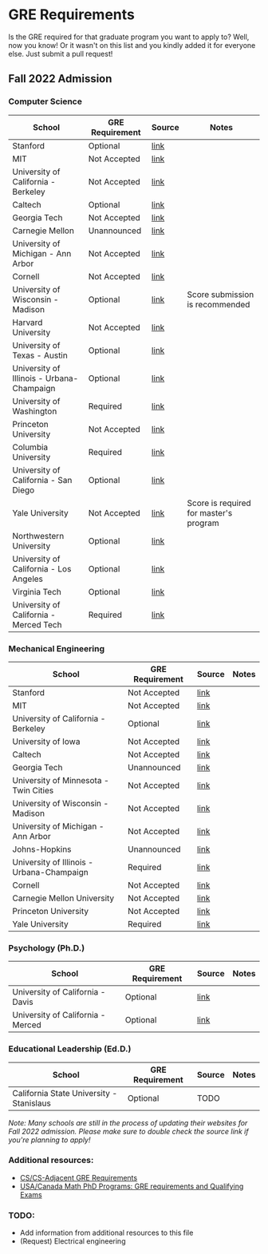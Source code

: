 # GRE Requirements

Is the GRE required for that graduate program you want to apply to? Well, now you know! Or it wasn't on this list and you kindly added it for everyone else. Just submit a pull request!

## Fall 2022 Admission

### Computer Science

| School | GRE Requirement | Source | Notes
|--|--|--|--|
| Stanford | Optional | [link](https://cs.stanford.edu/admissions/checklist) |
| MIT | Not Accepted | [link](https://www.eecs.mit.edu/academics-admissions/graduate-program/faqs) |
| University of California - Berkeley | Not Accepted | [link](https://me.berkeley.edu/graduate/application-requirements/) |
| Caltech | Optional | [link](https://cms.caltech.edu/academics/grad) | 
| Georgia Tech | Not Accepted | [link](https://grad.gatech.edu/degree-programs/computer-science-campus) |
| Carnegie Mellon | Unannounced | [link](https://www.cs.cmu.edu/academics/graduate-admissions) |
| University of Michigan - Ann Arbor | Not Accepted | [link](https://cse.engin.umich.edu/academics/graduate/admissions/) |
| Cornell | Not Accepted | [link](https://www.cs.cornell.edu/phd/admissions) |
| University of Wisconsin - Madison | Optional | [link](https://www.cs.wisc.edu/graduate/ms-and-phd-program/) | Score submission is recommended |
| Harvard University | Not Accepted | [link](https://www.meche.engineering.cmu.edu/education/graduate-programs/admission/index.html) |
| University of Texas - Austin | Optional | [link](https://www.cs.utexas.edu/graduate/prospective-students/apply) |
|	University of Illinois - Urbana-Champaign | Optional | [link](https://cs.illinois.edu/admissions/graduate/faqs) |
|	University of Washington | Required | [link](https://www.cs.washington.edu/academics/pmp/admissions/prerequisites) |
| Princeton University | Not Accepted | [link](https://gradschool.princeton.edu/gre-requirements-department) |
| Columbia University | Required | [link](https://www.cs.columbia.edu/education/admissions8/) |
| University of California - San Diego | Optional | [link](https://cse.ucsd.edu/graduate/admissions) |
| Yale University | Not Accepted | [link](https://gsas.yale.edu/admissions/phdmasters-application-process/standardized-testing-requirements) | Score is required for master's program |
| Northwestern University | Optional | [link](https://www.mccormick.northwestern.edu/computer-science/academics/graduate/admissions/) |
| University of California - Los Angeles | Optional | [link](https://grad.ucla.edu/programs/school-of-engineering-and-applied-science/computer-science/) |
| Virginia Tech | Optional | [link](https://cs.vt.edu/Graduate/Prospective.html) |
| University of California - Merced Tech | Required | [link](https://graduatedivision.ucmerced.edu/prospective-students/apply-now/requirements) |

### Mechanical Engineering

| School | GRE Requirement | Source | Notes
|--|--|--|--|
| Stanford | Not Accepted | [link](https://me.stanford.edu/academics-admissions/graduate/doctoral-program/phd-admissions) |
| MIT | Not Accepted | [link](http://meche.mit.edu/education/prospective-students/graduate/apply) |
| University of California - Berkeley | Optional | [link](https://me.berkeley.edu/graduate/application-requirements/) |
| University of Iowa |  Not Accepted | [link](https://me.engineering.uiowa.edu/graduate/mechanical-engineering-graduate-program/me-admission-requirements) |
| Caltech | Not Accepted | [link](https://mce.caltech.edu/academics/grad) | 
| Georgia Tech | Unannounced | [link](https://grad.gatech.edu/degree-programs/mechanical-engineering) |
| University of Minnesota - Twin Cities | Not Accepted | [link](https://cse.umn.edu/me/academics/graduate/prospective/admissions) |
| University of Wisconsin - Madison | Not Accepted | [link](https://guide.wisc.edu/graduate/mechanical-engineering/mechanical-engineering-phd/#admissionstext) |
| University of Michigan - Ann Arbor | Not Accepted | [link](https://me.engin.umich.edu/admissions/graduate/application-requirements) |
| Johns-Hopkins | Unannounced | [link](https://me.jhu.edu/meche-graduate-admissions/) |
|	University of Illinois - Urbana-Champaign | Required | [link](http://catalog.illinois.edu/graduate/engineering/mechanical-engineering-phd/) |
| Cornell | Not Accepted | [link](https://www.mae.cornell.edu/mae/programs/graduate-programs/phd-degree/admissions) |
| Carnegie Mellon University | Not Accepted | [link](https://www.meche.engineering.cmu.edu/education/graduate-programs/admission/index.html) |
| Princeton University | Not Accepted | [link](https://gradschool.princeton.edu/gre-requirements-department) |
| Yale University | Required| [link](https://gsas.yale.edu/admissions/phdmasters-application-process/standardized-testing-requirements) |

### Psychology (Ph.D.)
| School | GRE Requirement | Source | Notes
|--|--|--|--|
| University of California - Davis | Optional | [link](https://psychology.ucdavis.edu/graduate/how-to-apply) |
| University of California - Merced | Optional | [link](https://graduatedivision.ucmerced.edu/prospective-students/apply-now/requirements) |

### Educational Leadership (Ed.D.)
| School | GRE Requirement | Source | Notes
|--|--|--|--|
| California State University - Stanislaus | Optional | TODO |

_Note: Many schools are still in the process of updating their websites for Fall 2022 admission. Please make sure to double check the source link if you're planning to apply!_

### Additional resources:
- [CS/CS-Adjacent GRE Requirements](https://docs.google.com/spreadsheets/d/13YIIj0x4VnjC1xGyeX_-VcIUrtxUKrGw12dP9YmA6Yc/edit#gid=0)
- [USA/Canada Math PhD Programs: GRE requirements and Qualifying Exams](https://docs.google.com/spreadsheets/d/1hmdO7af3-lLvtJQO-szayG6blTvAYBQ1JcYXFZ_6apE/edit#gid=0)

### TODO:
- Add information from additional resources to this file
- (Request) Electrical engineering
